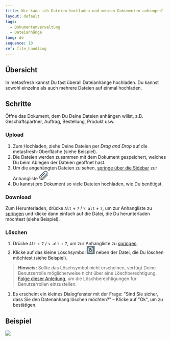 ```yaml
---
title: Wie kann ich Dateien hochladen und meinen Dokumenten anhängen?
layout: default
tags:
  - Dokumentenverwaltung
  - Dateianhänge
lang: de
sequence: 10
ref: file_handling
---
```


## Übersicht
In metasfresh kannst Du fast überall Dateianhänge hochladen. Du kannst sowohl einzelne als auch mehrere Dateien auf einmal hochladen.

## Schritte
Öffne das Dokument, dem Du Deine Dateien anhängen willst, z.B. Geschäftspartner, Auftrag, Bestellung, Produkt usw.

### Upload
1. Zum Hochladen, ziehe Deine Dateien per *Drag and Drop* auf die metasfresh-Oberfläche (siehe Beispiel).
1. Die Dateien werden zusammen mit dem Dokument gespeichert, welches Du beim Ablegen der Dateien geöffnet hast.
1. Um die angehängten Dateien zu sehen, [springe über die Sidebar](SpringezuBelegen) zur Anhangliste ![](assets/Attachment_clip.png).
1. Du kannst pro Dokument so viele Dateien hochladen, wie Du benötigst.

### Download
Zum Herunterladen, drücke `Alt` + `7` / `⌥ alt` + `7`, um zur Anhangliste zu [springen](SpringezuBelegen) und klicke dann einfach auf die Datei, die Du herunterladen möchtest (siehe Beispiel).

### Löschen
1. Drücke `Alt` + `7` / `⌥ alt` + `7`, um zur Anhangliste zu [springen](SpringezuBelegen).
1. Klicke auf das kleine Löschsymbol ![](assets/delete_icon.png) neben der Datei, die Du löschen möchtest (siehe Beispiel).
 >**Hinweis:** Sollte das Löschsymbol nicht erscheinen, verfügt Deine Benutzerrolle möglicherweise nicht über eine Löschberechtigung. [Folge dieser Anleitung](Dateihandling_Loeschberechtigung), um die Löschberechtigungen für Benutzerrollen einzustellen.

1. Es erscheint ein kleines Dialogfenster mit der Frage: "Sind Sie sicher, dass Sie den Datenanhang löschen möchten?" – Klicke auf "Ok", um zu bestätigen.

## Beispiel
![](assets/Dateihandling_walkthrough.gif)
